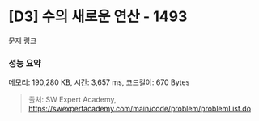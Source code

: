 # [D3] 수의 새로운 연산 - 1493 

[문제 링크](https://swexpertacademy.com/main/code/problem/problemDetail.do?contestProbId=AV2b-QGqADMBBASw) 

### 성능 요약

메모리: 190,280 KB, 시간: 3,657 ms, 코드길이: 670 Bytes



> 출처: SW Expert Academy, https://swexpertacademy.com/main/code/problem/problemList.do